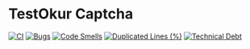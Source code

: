 # TestOkur Captcha

[![CI](https://github.com/testokur/testokur-captcha/actions/workflows/ci.yml/badge.svg)](https://github.com/testokur/testokur-captcha/actions/workflows/ci.yml)
[![Bugs](https://sonarcloud.io/api/project_badges/measure?project=testokur_testokur-captcha&metric=bugs)](https://sonarcloud.io/dashboard?id=testokur_testokur-captcha)
[![Code Smells](https://sonarcloud.io/api/project_badges/measure?project=testokur_testokur-captcha&metric=code_smells)](https://sonarcloud.io/dashboard?id=testokur_testokur-captcha)
[![Duplicated Lines (%)](https://sonarcloud.io/api/project_badges/measure?project=testokur_testokur-captcha&metric=duplicated_lines_density)](https://sonarcloud.io/dashboard?id=testokur_testokur-captcha)
[![Technical Debt](https://sonarcloud.io/api/project_badges/measure?project=testokur_testokur-captcha&metric=sqale_index)](https://sonarcloud.io/dashboard?id=testokur_testokur-captcha)